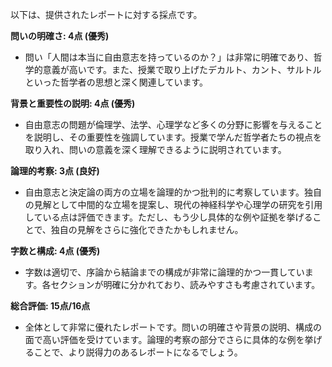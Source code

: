 以下は、提供されたレポートに対する採点です。

**問いの明確さ: 4点 (優秀)**
- 問い「人間は本当に自由意志を持っているのか？」は非常に明確であり、哲学的意義が高いです。また、授業で取り上げたデカルト、カント、サルトルといった哲学者の思想と深く関連しています。

**背景と重要性の説明: 4点 (優秀)**
- 自由意志の問題が倫理学、法学、心理学など多くの分野に影響を与えることを説明し、その重要性を強調しています。授業で学んだ哲学者たちの視点を取り入れ、問いの意義を深く理解できるように説明されています。

**論理的考察: 3点 (良好)**
- 自由意志と決定論の両方の立場を論理的かつ批判的に考察しています。独自の見解として中間的な立場を提案し、現代の神経科学や心理学の研究を引用している点は評価できます。ただし、もう少し具体的な例や証拠を挙げることで、独自の見解をさらに強化できたかもしれません。

**字数と構成: 4点 (優秀)**
- 字数は適切で、序論から結論までの構成が非常に論理的かつ一貫しています。各セクションが明確に分かれており、読みやすさも考慮されています。

**総合評価: 15点/16点**
- 全体として非常に優れたレポートです。問いの明確さや背景の説明、構成の面で高い評価を受けています。論理的考察の部分でさらに具体的な例を挙げることで、より説得力のあるレポートになるでしょう。